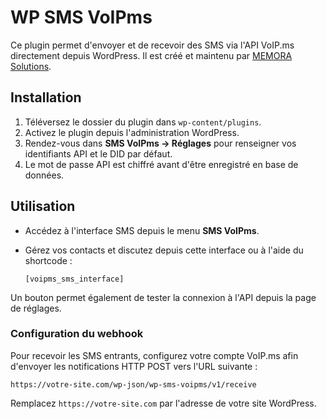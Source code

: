 # WP SMS VoIPms

Ce plugin permet d'envoyer et de recevoir des SMS via l'API VoIP.ms directement depuis WordPress. Il est créé et maintenu par [MEMORA Solutions](https://memora.solutions).

## Installation
1. Téléversez le dossier du plugin dans `wp-content/plugins`.
2. Activez le plugin depuis l'administration WordPress.
3. Rendez-vous dans **SMS VoIPms → Réglages** pour renseigner vos identifiants API et le DID par défaut.
4. Le mot de passe API est chiffré avant d'être enregistré en base de données.

## Utilisation
- Accédez à l'interface SMS depuis le menu **SMS VoIPms**.
- Gérez vos contacts et discutez depuis cette interface ou à l'aide du shortcode :
  
  ```
  [voipms_sms_interface]
  ```

Un bouton permet également de tester la connexion à l'API depuis la page de réglages.

### Configuration du webhook
Pour recevoir les SMS entrants, configurez votre compte VoIP.ms afin d'envoyer les notifications HTTP POST vers l'URL suivante :

```
https://votre-site.com/wp-json/wp-sms-voipms/v1/receive
```

Remplacez `https://votre-site.com` par l'adresse de votre site WordPress.

